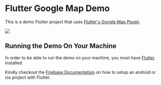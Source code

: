# Flutter Google Map Demo

This is a demo Flutter project that uses <a href="https://pub.dartlang.org/packages/google_maps_flutter">Flutter's Google Map Plugin</a>.

![](https://firebasestorage.googleapis.com/v0/b/github-demo-9415c.appspot.com/o/Screen%20Recording%202018-12-06%20at%208.22.21%20AM.gif?alt=media&token=deb543f5-2a5c-4a49-a66b-7b5ce87bd3b7)

## Running the Demo On Your Machine

In order to be able to run the demo on your machine, you must have <a href="https://flutter.io/" target="_blank">Flutter</a> installed.

Kindly checkout the <a href="https://codelabs.developers.google.com/codelabs/flutter-firebase/#0" target="_blank">Firebase Documentation</a> on how to setup an android or ios project with Flutter.

